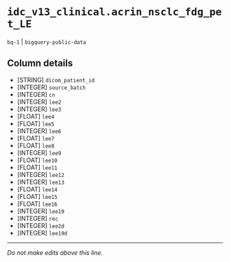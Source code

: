 # `idc_v13_clinical.acrin_nsclc_fdg_pet_LE`
`bq-1` | `bigquery-public-data`

## Column details
* [STRING]    `dicom_patient_id`
* [INTEGER]   `source_batch`
* [INTEGER]   `cn`
* [INTEGER]   `lee2`
* [INTEGER]   `lee3`
* [FLOAT]     `lee4`
* [FLOAT]     `lee5`
* [INTEGER]   `lee6`
* [FLOAT]     `lee7`
* [FLOAT]     `lee8`
* [INTEGER]   `lee9`
* [FLOAT]     `lee10`
* [FLOAT]     `lee11`
* [INTEGER]   `lee12`
* [INTEGER]   `lee13`
* [FLOAT]     `lee14`
* [FLOAT]     `lee15`
* [FLOAT]     `lee16`
* [INTEGER]   `lee19`
* [INTEGER]   `rec`
* [INTEGER]   `lee2d`
* [INTEGER]   `lee19d`

-------------------------------------------------------------------------------
*Do not make edits above this line.*
